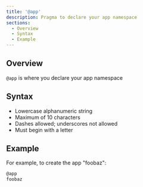 ```yaml
---
title: '@app'
description: Pragma to declare your app namespace
sections:
  - Overview
  - Syntax
  - Example
---
```


## Overview

`@app` is where you declare your app namespace

## Syntax

- Lowercase alphanumeric string
- Maximum of 10 characters
- Dashes allowed; underscores not allowed
- Must begin with a letter

## Example

For example, to create the app "foobaz":

```bash
@app
foobaz
```